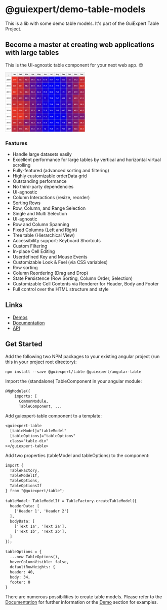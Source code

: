 # @guiexpert/demo-table-models

This is a lib with some demo table models. It's part of the GuiExpert Table Project.

## Become a master at creating web applications with large tables

This is the UI-agnostic table component for your next web app. 😊

<img src="https://raw.githubusercontent.com/guiexperttable/ge-table/main/apps/table-website/src/assets/screens/heatmap.png" width="50%">

### Features
- Handle large datasets easily
- Excellent performance for large tables by vertical and horizontal virtual scrolling
- Fully-featured (advanced sorting and filtering)
- Highly customizable orderData grid
- Outstanding performance
- No third-party dependencies
- UI-agnostic
- Column Interactions (resize, reorder)
- Sorting Rows
- Row, Column, and Range Selection
- Single and Multi Selection
- UI-agnostic
- Row and Column Spanning
- Fixed Columns (Left and Right)
- Tree table (Hierarchical View)
- Accessibility support: Keyboard Shortcuts
- Custom Filtering
- In-place Cell Editing
- Userdefined Key and Mouse Events
- Customizable Look & Feel (via CSS variables)
- Row sorting
- Column Reordering (Drag and Drop)
- State Persistence (Row Sorting, Column Order, Selection)
- Customizable Cell Contents via Renderer for Header, Body and Footer
- Full control over the HTML structure and style


## Links

- [Demos](https://gui.expert/demos)
- [Documentation](https://gui.expert/doc)
- [API](https://gui.expert/api)

## Get Started

Add the following two NPM packages to your existing angular project (run this in your project root directory):

```
npm install --save @guiexpert/table @guiexpert/angular-table
```

Import the (standalone) TableComponent in your angular module:

```
@NgModule({
    imports: [
      CommonModule,
      TableComponent, ...
```

Add guiexpert-table component to a template:

```
<guiexpert-table
  [tableModel]="tableModel"
  [tableOptions]="tableOptions"
  class="table-div"
></guiexpert-table>
```


Add two properties (tableModel and tableOptions) to the component:

```
import {
  TableFactory,
  TableModelIf,
  TableOptions,
  TableOptionsIf
} from "@guiexpert/table";

tableModel: TableModelIf = TableFactory.createTableModel({
  headerData: [
    ['Header 1', 'Header 2']
  ],
  bodyData: [
    ['Text 1a', 'Text 2a'],
    ['Text 1b', 'Text 2b'],
  ]
});

tableOptions = {
  ...new TableOptions(),
  hoverColumnVisible: false,
  defaultRowHeights: {
  header: 40,
  body: 34,
  footer: 0
}

```

There are numerous possibilities to create table models.
Please refer to the [Documentation](https://gui.expert/doc) for further information or the [Demo](https://gui.expert/demos) section for examples.

